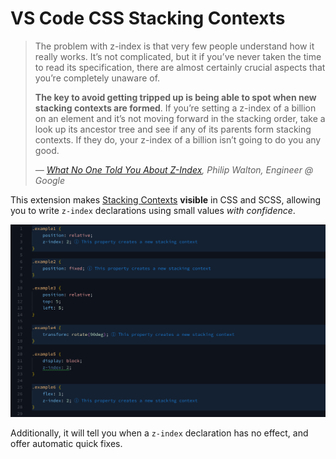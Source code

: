 # VS Code CSS Stacking Contexts

> The problem with z-index is that very few people understand how it really works. It’s not complicated, but it if you’ve never taken the time to read its specification, there are almost certainly crucial aspects that you’re completely unaware of.
>
> **The key to avoid getting tripped up is being able to spot when new stacking contexts are formed**. If you’re setting a z-index of a billion on an element and it’s not moving forward in the stacking order, take a look up its ancestor tree and see if any of its parents form stacking contexts. If they do, your z-index of a billion isn’t going to do you any good.
>
> <footer>
> <cite>— <a href="https://philipwalton.com/articles/what-no-one-told-you-about-z-index/">What No One Told You About Z-Index</a>, Philip Walton, Engineer @ Google</cite>
> </footer>

This extension makes [Stacking Contexts](https://developer.mozilla.org/en-US/docs/Web/CSS/CSS_Positioning/Understanding_z_index/The_stacking_context) **visible** in CSS and SCSS, allowing you to write `z-index` declarations using small values _with confidence_.

![Screenshot](images/screenshot1.png)

Additionally, it will tell you when a `z-index` declaration has no effect, and offer automatic quick fixes.

